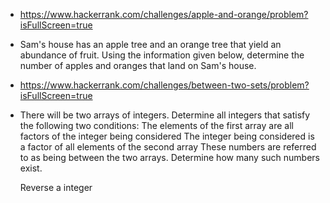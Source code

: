 ﻿-	https://www.hackerrank.com/challenges/apple-and-orange/problem?isFullScreen=true
*	Sam's house has an apple tree and an orange tree that yield an abundance of fruit. Using the information given below, determine the number of apples and oranges that land on Sam's house.

-	https://www.hackerrank.com/challenges/between-two-sets/problem?isFullScreen=true
*	There will be two arrays of integers. Determine all integers that satisfy the following two conditions:
	The elements of the first array are all factors of the integer being considered
	The integer being considered is a factor of all elements of the second array
	These numbers are referred to as being between the two arrays. Determine how many such numbers exist.

	Reverse a integer
